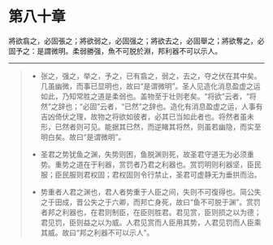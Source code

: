 # 第八十章

將欲翕之，必固張之；將欲弱之，必固强之；將欲去之，必固舉之；將欲奪之，必固予之：是謂微明。柔弱勝强，魚不可脱於淵，邦利器不可以示人。

---

> + 张之，强之，举之，予之，已有翕之，弱之，去之，夺之伏在其中矣。几虽幽微，而事已显明也，故曰“是谓微明”。圣人见造化消息盈虚之运如此，乃知常胜之道是柔弱也。盖物至于壮则老矣。“将欲”云者，“将然”之辞也；“必固”云者，“已然”之辞也。造化有消息盈虚之运，人事有吉凶倚伏之理，故物之将欲如彼者，必其已当如此者也。将然者虽未形，已然者则可见。能据其已然，而逆睹其将然，则虽若幽隐，而实至明白矣。故曰“是谓微明”。
>
> + 圣君之势犹鱼之渊，失势则困，鱼脱渊则死，故圣君守道无为必须重势。重势之道在于利器，赏罚者乃君之利器也。赏罚明则利器坚，臣民服；臣民服则君权固；君权固则令行禁止，圣君可虚静无为垂拱而治。
>
> + 势重者人君之渊也，君人者势重于人臣之间，失则不可復得也。简公失之于田成，晋公失之于六卿，而邦亡身死，故曰“鱼不可脱于渊”。赏罚者邦之利器也，在君则制臣，在臣则胜君。君见赏，臣则损之以为德；君见罚，臣则益之以为威。人君见赏而人臣用其势，人君见罚而人臣乘其威。故曰“邦之利器不可以示人”。
